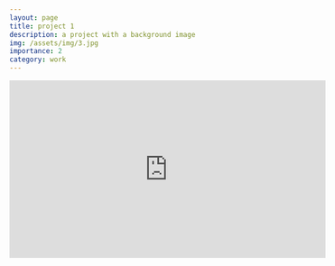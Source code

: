 ```yaml
---
layout: page
title: project 1
description: a project with a background image
img: /assets/img/3.jpg
importance: 2
category: work
---
```


<iframe width="560" height="315" src="https://www.youtube.com/embed/Znwy7Jd7dtg" title="YouTube video player" frameborder="0" allow="accelerometer; autoplay; clipboard-write; encrypted-media; gyroscope; picture-in-picture" allowfullscreen></iframe>
